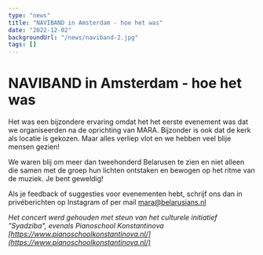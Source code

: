 ```yaml
---
type: "news"
title: "NAVIBAND in Amsterdam - hoe het was"
date: "2022-12-02"
backgroundUrl: "/news/naviband-2.jpg"
tags: []
---
```


# NAVIBAND in Amsterdam - hoe het was

Het was een bijzondere ervaring omdat het het eerste evenement was dat we organiseerden na de oprichting van MARA. Bijzonder is ook dat de kerk als locatie is gekozen. Maar alles verliep vlot en we hebben veel blije mensen gezien!

We waren blij om meer dan tweehonderd Belarusen te zien en niet alleen die samen met de groep hun lichten ontstaken en bewogen op het ritme van de muziek. Je bent geweldig!

Als je feedback of suggesties voor evenementen hebt, schrijf ons dan in privéberichten op Instagram of per mail [mara@belarusians.nl](mailto:mara@belarusians.nl)

_Het concert werd gehouden met steun van het culturele initiatief "Syadziba", evenals Pianoschool Konstantinova [https://www.pianoschoolkonstantinova.nl/](https://www.pianoschoolkonstantinova.nl/)_